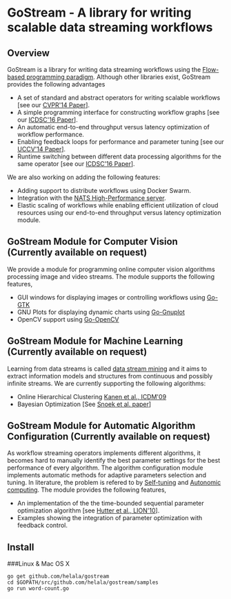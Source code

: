 # GoStream - A library for writing scalable data streaming workflows #

## Overview ##
GoStream is a library for writing data streaming workflows using the [Flow-based programming paradigm](https://en.wikipedia.org/wiki/Flow-based_programming). Although other libraries exist, GoStream provides the following advantages

* A set of standard and abstract operators for writing scalable workflows [see our [CVPR'14 Paper](http://www.cv-foundation.org/openaccess/content_cvpr_workshops_2014/W20/papers/Helala_A_Stream_Algebra_2014_CVPR_paper.pdf)].
* A simple programming interface for constructing workflow graphs [see our [ICDSC'16 Paper](--)].
* An automatic end-to-end throughput versus latency optimization of workflow performance.
* Enabling feedback loops for performance and parameter tuning [see our [UCCV'14 Paper](http://vclab.ca/wp-content/papercite-data/pdf/14-uccv-w.pdf)].
* Runtime switching between different data processing algorithms for the same operator [see our [ICDSC'16 Paper](--)].

We are also working on adding the following features:

* Adding support to distribute workflows using Docker Swarm.
* Integration with the [NATS High-Performance server](https://github.com/nats-io/gnatsd).
* Elastic scaling of workflows while enabling efficient utilization of cloud resources using our end-to-end throughput versus latency optimization module.

## GoStream Module for Computer Vision (Currently available on request)

We provide a module for programming online computer vision algorithms processing image and video streams. The module supports the following features,

* GUI windows for displaying images or controlling workflows using [Go-GTK](https://github.com/mattn/go-gtk)
* GNU Plots for displaying dynamic charts using [Go-Gnuplot](https://github.com/sbinet/go-gnuplot)
* OpenCV support using [Go-OpenCV](https://github.com/lazywei/go-opencv)

## GoStream Module for Machine Learning (Currently available on request)

Learning from data streams is called [data stream mining](https://en.wikipedia.org/wiki/Data_stream_mining) and it aims to extract information models and structures from continuous and possibly infinite streams. We are currently supporting the following algorithms:

* Online Hierarchical Clustering [Kanen et al., ICDM'09](http://ieeexplore.ieee.org/xpl/login.jsp?tp=&arnumber=5360250&url=http%3A%2F%2Fieeexplore.ieee.org%2Fxpls%2Fabs_all.jsp%3Farnumber%3D5360250)
* Bayesian Optimization [See [Snoek et al. paper](https://arxiv.org/pdf/1206.2944.pdf)]

## GoStream Module for Automatic Algorithm Configuration (Currently available on request)

As workflow streaming operators implements different algorithms, it becomes hard to manually identify the best parameter settings for the best performance of every algorithm. The algorithm configuration module implements automatic methods for adaptive parameters selection and tuning. In literature, the problem is refered to by [Self-tuning](https://en.wikipedia.org/wiki/Self-tuning) and [Autonomic computing](https://en.wikipedia.org/wiki/Autonomic_computing). The module provides the following features,

* An implementation of the the time-bounded sequential parameter optimization algorithm [see [Hutter et al., LION'10](http://www.cs.ubc.ca/labs/beta/Projects/SMAC/papers/10-LION-TB-SPO.pdf)].
* Examples showing the integration of parameter optimization with feedback control.




## Install ##

###Linux & Mac OS X

```
go get github.com/helala/gostream
cd $GOPATH/src/github.com/helala/gostream/samples
go run word-count.go
